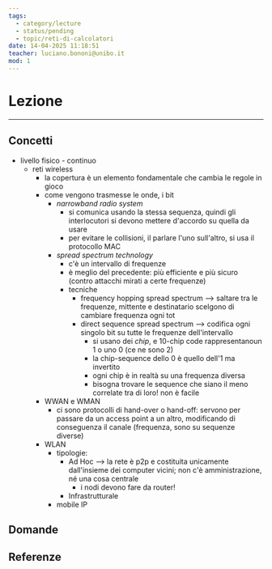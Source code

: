 ```yaml
---
tags:
  - category/lecture
  - status/pending
  - topic/reti-di-calcolatori
date: 14-04-2025 11:18:51
teacher: luciano.bononi@unibo.it
mod: 1
---
```

# Lezione
---
## Concetti
- livello fisico - continuo
	- reti wireless
		- la copertura è un elemento fondamentale che cambia le regole in gioco
		- come vengono trasmesse le onde, i bit
			- _narrowband radio system_
				- si comunica usando la stessa sequenza, quindi gli interlocutori si devono mettere d'accordo su quella da usare
				- per evitare le collisioni, il parlare l'uno sull'altro, si usa il protocollo MAC
			- _spread spectrum technology_
				- c'è un intervallo di frequenze
				- è meglio del precedente: più efficiente e più sicuro (contro attacchi mirati a certe frequenze)
				- tecniche
					- frequency hopping spread spectrum --> saltare tra le frequenze, mittente e destinatario scelgono di cambiare frequenza ogni tot
					- direct sequence spread spectrum --> codifica ogni singolo bit su tutte le frequenze dell'intervallo
						- si usano dei _chip_, e 10-chip code rappresentanoun 1 o uno 0 (ce ne sono 2)
						- la chip-sequence dello 0 è quello dell'1 ma invertito
						- ogni chip è in realtà su una frequenza diversa
						- bisogna trovare le sequence che siano il meno correlate tra di loro! non è facile
		- WWAN e WMAN
			- ci sono protocolli di hand-over o hand-off: servono per passare da un access point a un altro, modificando di conseguenza il canale (frequenza, sono su sequenze diverse)
		- WLAN
			- tipologie:
				- Ad Hoc --> la rete è p2p e costituita unicamente dall'insieme dei computer vicini; non c'è amministrazione, né una cosa centrale
					- i nodi devono fare da router!
				- Infrastrutturale
			- mobile IP

## Domande

## Referenze
